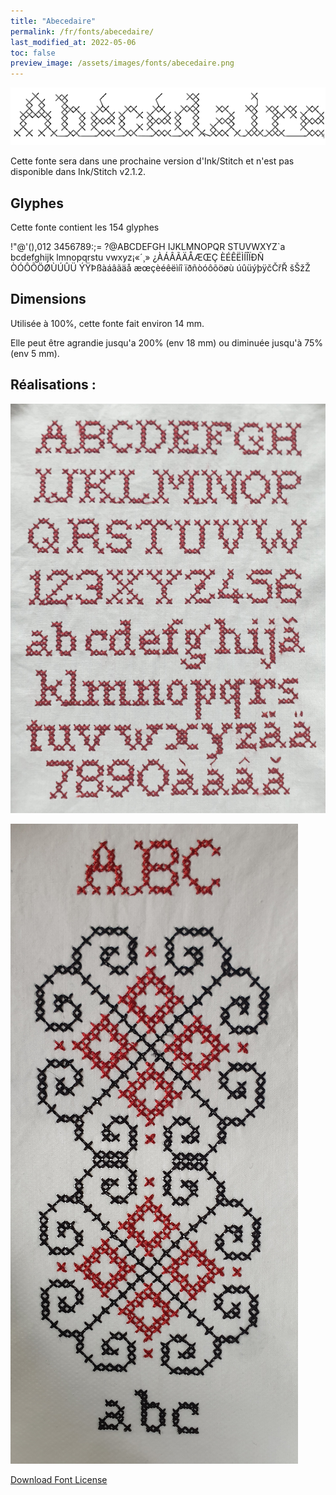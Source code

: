 ```yaml
---
title: "Abecedaire"
permalink: /fr/fonts/abecedaire/
last_modified_at: 2022-05-06
toc: false
preview_image: /assets/images/fonts/abecedaire.png
---
```

![Abecedaire](/assets/images/fonts/abecedaire.png)

Cette fonte sera dans une prochaine version d'Ink/Stitch et n'est pas disponible dans Ink/Stitch v2.1.2.

## Glyphes

Cette fonte contient les 154 glyphes

	
!"@'(),012
3456789:;=
?@ABCDEFGH
IJKLMNOPQR
STUVWXYZ`a
bcdefghijk
lmnopqrstu
vwxyz¡«´¸»
¿ÀÁÂÃÄÅÆŒÇ
ÈÉÊËÌÍÎÏÐÑ
ÒÓÔÕÖØÙÚÛÜ
ÝŸÞßàáâãäå
æœçèéêëìíî
ïðñòóôõöøù
úûüýþÿčČřŘ
šŠžŽ

## Dimensions

Utilisée à 100%, cette fonte fait environ 14 mm.

Elle peut être agrandie jusqu'a 200% (env 18 mm) ou diminuée jusqu'à 75% (env 5 mm).

## Réalisations :
![Abecedaire](/assets/images/fonts/abecedaire1.jpg)

![Abecedaire](/assets/images/fonts/abecedaire2.jpg)


[Download Font License](https://github.com/inkstitch/inkstitch/tree/main/fonts/abecedaire/LICENSE)
